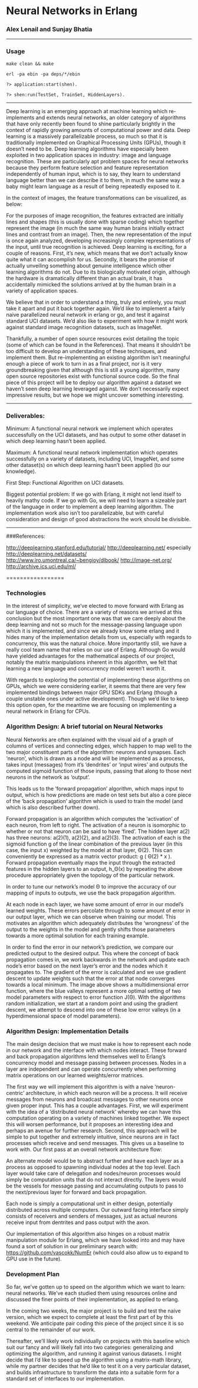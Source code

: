 ﻿# Neural Networks in Erlang

### Alex Lenail and Sunjay Bhatia

---------------------------------

### Usage

`make clean && make`

`erl -pa ebin -pa deps/*/ebin`

`?> application:start(shen).`

`?> shen:run(TestSet, TrainSet, HiddenLayers).`

---------------------------------

Deep learning is an emerging approach at machine learning which re-implements and extends neural networks, an older category of algorithms that have only recently been found to shine particularly brightly in the context of rapidly growing amounts of computational power and data. Deep learning is a massively parallelizable process, so much so that it is traditionally implemented on Graphical Processing Units (GPUs), though it doesn’t need to be. Deep learning algorithms have especially been exploited in two application spaces in industry: image and language recognition. These are particularly apt problem spaces for neural networks because they perform feature selection and feature representation independently of human input, which is to say, they learn to understand language better than we can describe it to them, in much the same way a baby might learn language as a result of being repeatedly exposed to it. 

In the context of images, the feature transformations can be visualized, as below:
  
<!-- [fail](doc/img/image00.png) -->

For the purposes of image recognition, the features extracted are initially lines and shapes (this is usually done with sparse coding) which together represent the image (in much the same way human brains initially extract lines and contrast from an image). Then, the new representation of the input is once again analyzed, developing increasingly complex representations of the input, until true recognition is achieved. 
Deep learning is exciting, for a couple of reasons. First, it’s new, which means that we don’t actually know quite what it can accomplish for us. Secondly, it bears the promise of actually unveiling something about genuine intelligence which other learning algorithms do not. Due to its biologically motivated origin, although the hardware is dramatically different than an actual brain, it has accidentally mimicked the solutions arrived at by the human brain in a variety of application spaces. 

We believe that in order to understand a thing, truly and entirely, you must take it apart and put it back together again. We’d like to implement a fairly naive parallelized neural network in erlang or go, and test it against standard UCI datasets. We’d also like to experiment with how it might work against standard image recognition datasets, such as ImageNet. 

Thankfully, a number of open source resources exist detailing the topic (some of which can be found in the References). That means it shouldn’t be too difficult to develop an understanding of these techniques, and implement them. But re-implementing an existing algorithm isn’t meaningful enough a piece of work to turn in as a final project, nor is it very groundbreaking given that although this is still a young algorithm, many open source repositories exist with functional source code. So the final piece of this project will be to deploy our algorithm against a dataset we haven’t seen deep learning leveraged against. We don’t necessarily expect impressive results, but we hope we might uncover something interesting. 

----------------

### Deliverables:

Minimum: A functional neural network we implement which operates successfully on the UCI datasets, and has output to some other dataset in which deep learning hasn’t been applied.


Maximum: A functional neural network implementation which operates successfully on a variety of datasets, including UCI, ImageNet, and some other dataset(s) on which deep learning hasn’t been applied (to our knowledge). 


First Step: Functional Algorithm on UCI datasets. 

Biggest potential problem: If we go with Erlang, it might not lend itself to heavily mathy code. If we go with Go, we will need to learn a sizeable part of the language in order to implement a deep learning algorithm. The implementation work also isn’t too parallelizable, but with careful consideration and design of good abstractions the work should be divisible. 

----------------

###References: 

http://deeplearning.stanford.edu/tutorial/
http://deeplearning.net/ especially http://deeplearning.net/datasets/
http://www.iro.umontreal.ca/~bengioy/dlbook/
http://image-net.org/
http://archive.ics.uci.edu/ml/

=================


### Technologies


In the interest of simplicity, we’ve elected to move forward with Erlang as our language of choice. There are a variety of reasons we arrived at this conclusion but the most important one was that we care deeply about the deep learning and not so much for the message-passing language upon which it is implemented, and since we already know some erlang and it hides many of the implementation details from us, especially with regards to concurrency, this was the natural choice. More importantly still, we have a really cool team name that relies on our use of Erlang. Although Go would have yielded advantages for the mathematical aspects of our project, notably the matrix manipulations inherent in this algorithm, we felt that learning a new language and concurrency model weren’t worth it. 


With regards to exploring the potential of implementing these algorithms on GPUs, which we were considering earlier, it seems that there are very few implemented bindings between major GPU SDKs and Erlang (though a couple unstable ones under active development). Though we’d like to keep this option open, for the meantime we are focusing on implementing a neural network in Erlang for CPUs. 


### Algorithm Design: A brief tutorial on Neural Networks


Neural Networks are often explained with the visual aid of a graph of columns of vertices and connecting edges, which happen to map well to the two major constituent parts of the algorithm: neurons and synapses. Each ‘neuron’, which is drawn as a node and will be implemented as a process, takes input (messages) from it’s ‘dendrites’ or ‘input wires’ and outputs the computed sigmoid function of those inputs, passing that along to those next neurons in the network as ‘output’. 
  
<!-- [fail](doc/img/image01.png) -->

This leads us to the ‘forward propagation’ algorithm, which maps input to output, which is how predictions are made on test sets but also a core piece of the ‘back propagation’ algorithm which is used to train the model (and which is also described further down).  

<!-- [fail](doc/img/image02.png) -->

Forward propagation is an algorithm which computes the ‘activation’ of each neuron, from left to right. The activation of a neuron is isomorphic to whether or not that neuron can be said to have ‘fired’. The hidden layer a(2) has three neurons: a(2)(1), a(2)(2), and a(2)(3). The activation of each is the sigmoid function g of the linear combination of the previous layer (in this case, the input x) weighted by the model at that layer, Θ(2). This can conveniently be expressed as a matrix vector product: g ( Θ(2) * x ). Forward propagation eventually maps the input through the extracted features in the hidden layers to an output, h_Θ(x) by repeating the above procedure appropriately given the topology of the particular network. 


In order to tune our network’s model Θ to improve the accuracy of our mapping of inputs to outputs, we use the back propagation algorithm. 


At each node in each layer, we have some amount of error in our model’s learned weights. These errors percolate through to some amount of error in our output layer, which we can observe when training our model. This motivates an algorithm which adequately distributes the ‘wrongness’ of the output to the weights in the model and gently shifts those parameters towards a more optimal solution for each training example. 
   
<!-- [fail](doc/img/image03.png) -->

In order to find the error in our network’s prediction, we compare our predicted output to the desired output. This where the concept of back propagation comes in, we work backwards in the network and update each node’s error based on the next layer’s error and the nodes which it propagates to. The gradient of the error is calculated and we use gradient descent to update weights such that the error at that node converges towards a local minimum. The image above shows a multidimensional error function, where the blue valleys represent a more optimal setting of two model parameters with respect to error function J(Θ). With the algorithms random initialization, we start at a random point and using the gradient descent, we attempt to descend into one of these low error valleys (in a hyperdimensional space of model parameters).


### Algorithm Design: Implementation Details


The main design decision that we must make is how to represent each node in our network and the interface with which nodes interact. These forward and back propagation algorithms lend themselves well to Erlang’s concurrency model and message passing between processes. Nodes in a layer are independent and can operate concurrently when performing matrix operations on our learned weights/error matrices. 


The first way we will implement this algorithm is with a naive ‘neuron-centric’ architecture, in which each neuron will be a process. It will receive messages from neurons and broadcast messages to other neurons once given proper input. This has a couple advantages. First, we will experiment with the idea of a ‘distributed neural network’ whereby we can have this computation operating on a variety of machines linked together. We expect this will worsen performance, but it proposes an interesting idea and perhaps an avenue for further research. Second, this approach will be simple to put together and extremely intuitive, since neurons are in fact processes which receive and send messages. This gives us a baseline to work with.
Our first pass at an overall network architecture flow:
  
<!-- [fail](doc/img/image04.png) -->

An alternate model would be to abstract further and have each layer as a process as opposed to spawning individual nodes at the top level. Each layer would take care of delegation and nodes/neuron processes would simply be computation units that do not interact directly. The layers would be the vessels for message passing and accumulating outputs to pass to the next/previous layer for forward and back propagation.


Each node is simply a computational unit in either design, potentially distributed across multiple computers. Our outward facing interface simply consists of receivers and senders of messages, just as actual neurons receive input from dentrites and pass output with the axon.


Our implementation of this algorithm also hinges on a robust matrix manipulation module for Erlang, which we have looked into and may have found a sort of solution in our preliminary search with: https://github.com/vascokk/NumEr (which could also allow us to expand to GPU use in the future).




### Development Plan


So far, we’ve gotten up to speed on the algorithm which we want to learn: neural networks. We’ve each studied them using resources online and discussed the finer points of their implementation, as applied to erlang. 


In the coming two weeks, the major project is to build and test the naive version, which we expect to complete at least the first part of by this weekend. We anticipate pair coding this piece of the project since it is so central to the remainder of our work. 


Thereafter, we’ll likely work individually on projects with this baseline which suit our fancy and will likely fall into two categories: generalizing and optimizing the algorithm, and running it against various datasets. I might decide that I’d like to speed up the algorithm using a matrix-math library, while my partner decides that he’d like to test it on a very particular dataset, and builds infrastructure  to transform the data into a suitable form for a standard set of interfaces to our implementation.